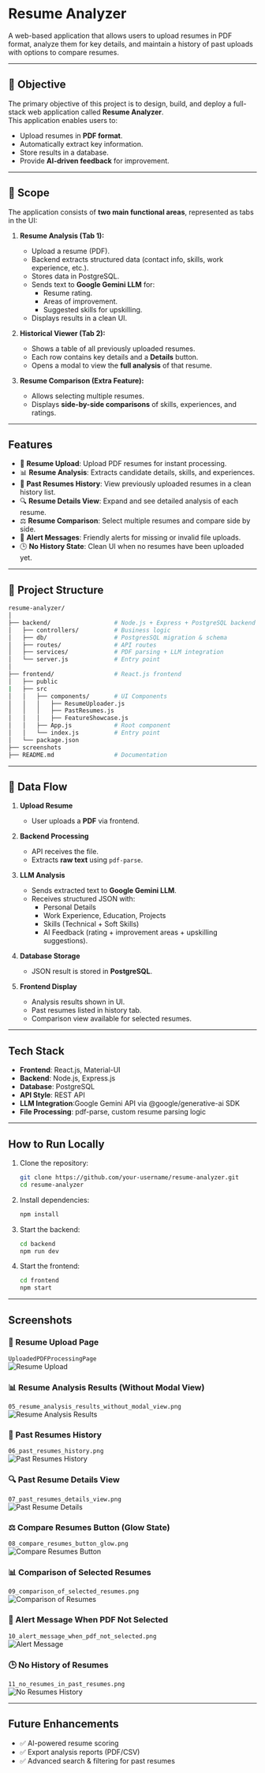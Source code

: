 # Resume Analyzer

A web-based application that allows users to upload resumes in PDF format, analyze them for key details, and maintain a history of past uploads with options to compare resumes.

---
## 📌 Objective  
The primary objective of this project is to design, build, and deploy a full-stack web application called **Resume Analyzer**.  
This application enables users to:  
- Upload resumes in **PDF format**.  
- Automatically extract key information.  
- Store results in a database.  
- Provide **AI-driven feedback** for improvement.  

---

## 📌 Scope  

The application consists of **two main functional areas**, represented as tabs in the UI:  

1. **Resume Analysis (Tab 1):**  
   - Upload a resume (PDF).  
   - Backend extracts structured data (contact info, skills, work experience, etc.).  
   - Stores data in PostgreSQL.  
   - Sends text to **Google Gemini LLM** for:  
     - Resume rating.  
     - Areas of improvement.  
     - Suggested skills for upskilling.  
   - Displays results in a clean UI.  

2. **Historical Viewer (Tab 2):**  
   - Shows a table of all previously uploaded resumes.  
   - Each row contains key details and a **Details** button.  
   - Opens a modal to view the **full analysis** of that resume.  

3. **Resume Comparison (Extra Feature):**  
   - Allows selecting multiple resumes.  
   - Displays **side-by-side comparisons** of skills, experiences, and ratings.  

---
## Features

- 📂 **Resume Upload**: Upload PDF resumes for instant processing.  
- 📊 **Resume Analysis**: Extracts candidate details, skills, and experiences.  
- 📜 **Past Resumes History**: View previously uploaded resumes in a clean history list.  
- 🔍 **Resume Details View**: Expand and see detailed analysis of each resume.  
- ⚖️ **Resume Comparison**: Select multiple resumes and compare side by side.  
- 🚨 **Alert Messages**: Friendly alerts for missing or invalid file uploads.  
- 🕒 **No History State**: Clean UI when no resumes have been uploaded yet.  

---

## 📁 Project Structure  

```bash
resume-analyzer/
│
├── backend/                  # Node.js + Express + PostgreSQL backend
│   ├── controllers/          # Business logic
│   ├── db/                   # PostgresSQL migration & schema
│   ├── routes/               # API routes
│   ├── services/             # PDF parsing + LLM integration
│   └── server.js             # Entry point
│
├── frontend/                 # React.js frontend
│   ├── public
|   ├── src
│   │   ├── components/       # UI Components
│   │   │   ├── ResumeUploader.js
│   │   │   ├── PastResumes.js
│   │   │   ├── FeatureShowcase.js
│   │   ├── App.js            # Root component
│   │   └── index.js          # Entry point
│   └── package.json
├── screenshots
├── README.md                 # Documentation
```

---

## 🔄 Data Flow  

1. **Upload Resume**  
   - User uploads a **PDF** via frontend.  

2. **Backend Processing**  
   - API receives the file.  
   - Extracts **raw text** using `pdf-parse`.  

3. **LLM Analysis**  
   - Sends extracted text to **Google Gemini LLM**.  
   - Receives structured JSON with:  
     - Personal Details  
     - Work Experience, Education, Projects  
     - Skills (Technical + Soft Skills)  
     - AI Feedback (rating + improvement areas + upskilling suggestions).  

4. **Database Storage**  
   - JSON result is stored in **PostgreSQL**.  

5. **Frontend Display**  
   - Analysis results shown in UI.  
   - Past resumes listed in history tab.  
   - Comparison view available for selected resumes.  

---

## Tech Stack

- **Frontend**: React.js, Material-UI  
- **Backend**: Node.js, Express.js  
- **Database**: PostgreSQL  
- **API Style**: REST API
- **LLM Integration**:Google Gemini API via @google/generative-ai SDK
- **File Processing**: pdf-parse, custom resume parsing logic  
---
## How to Run Locally

1. Clone the repository:  
   ```bash
   git clone https://github.com/your-username/resume-analyzer.git
   cd resume-analyzer
   ```

2. Install dependencies:  
   ```bash
   npm install
   ```

3. Start the backend:  
   ```bash
   cd backend
   npm run dev
   ```

4. Start the frontend:  
   ```bash
   cd frontend
   npm start
   ```

---

## Screenshots

### 📂 Resume Upload Page  
`UploadedPDFProcessingPage`  
![Resume Upload](01_resume_upload_page.png)

### 📊 Resume Analysis Results (Without Modal View)  
`05_resume_analysis_results_without_modal_view.png`  
![Resume Analysis Results](05_resume_analysis_results_without_modal_view.png)

### 📜 Past Resumes History  
`06_past_resumes_history.png`  
![Past Resumes History](06_past_resumes_history.png)

### 🔍 Past Resume Details View  
`07_past_resumes_details_view.png`  
![Past Resume Details](07_past_resumes_details_view.png)

### ⚖️ Compare Resumes Button (Glow State)  
`08_compare_resumes_button_glow.png`  
![Compare Resumes Button](08_compare_resumes_button_glow.png)

### 📊 Comparison of Selected Resumes  
`09_comparison_of_selected_resumes.png`  
![Comparison of Resumes](09_comparison_of_selected_resumes.png)

### 🚨 Alert Message When PDF Not Selected  
`10_alert_message_when_pdf_not_selected.png`  
![Alert Message](10_alert_message_when_pdf_not_selected.png)

### 🕒 No History of Resumes  
`11_no_resumes_in_past_resumes.png`  
![No Resumes History](11_no_resumes_in_past_resumes.png)

---

## Future Enhancements

- ✅ AI-powered resume scoring  
- ✅ Export analysis reports (PDF/CSV)  
- ✅ Advanced search & filtering for past resumes  



